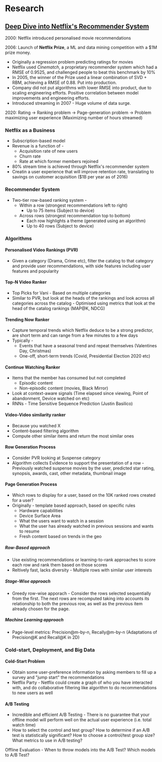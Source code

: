 # Research

## [Deep Dive into Netflix's Recommender System](https://towardsdatascience.com/deep-dive-into-netflixs-recommender-system-341806ae3b48)

2000: Netflix introduced personalised movie recommendations

2006: Launch of **Netflix Prize**, a ML and data mining competition with a $1M prize money.

- Originally a regression problem predicting ratings for movies
- Netflix used *Cinematch*, a proprietary recommender system which had a RMSE of 0.9525, and challenged people to beat this benchmark by 10%
- In 2005, the winner of the Prize used a linear combination of SVD + RBM, achieving a RMSE of 0.88. Put into production.
- Company did not put algorithms with lower RMSE into product, due to scaling engineering efforts. Positive correlation between model improvements and engineering efforts.
- Introduced streaming in 2007 - Huge volume of data surge.

2020: Rating -> Ranking problem -> Page-generation problem -> Problem maximizing user experience (Maximizing number of hours streamed)

### Netflix as a Business
- Subscription-based model
- Revenue is a function of -
    - Acquisition rate of new users
    - Churn rate
    - Rate at which former members rejoined
- 80% stream time is achieved through Netflix's recommender system
- Creatin a user experience that will improve retention rate, translating to savings on customer acquisition ($1B per year as of 2016)

### Recommender System
- Two-tier row-based ranking system -
    - Within a row (strongest recommendations left to right)
        - Up to 75 items (Subject to device)
    - Across rows (strongest recommendation top to bottom)
        - Each row highlights a theme (generated using an algorithm)
        - Up to 40 rows (Subject to device)

### Algorithms

#### Personalised Video Rankings (PVR)

- Given a category (Drama, Crime etc), filter the catalog to that category and provide user recommendations, with side features including user features and popularity

#### Top-N Video Ranker

- Top Picks for Vani - Based on multiple categories
- Similar to PVR, but look at the heads of the rankings and look across all categories across the catalog - Optimised using metrics that look at the head of the catalog rankings (MAP@K, NDCG)

#### Trending Now Ranker

- Capture temporal trends which Netflix deduce to be a strong predictor, are short term and can range from a few minutes to a few days
- Typically -
    - Events that have a seasonal trend and repeat themselves (Valentines Day, Christmas)
    - One-off, short-term trends (Covid, Presidential Election 2020 etc)

#### Continue Watching Ranker

- Items that the member has consumed but not completed
    - Episodic content
    - Non-episodic content (movies, Black Mirror)
- Look at context-aware signals (Time elapsed since viewing, Point of abandonment, Device watched on etc)
- RNNs - Time Sensitive Sequence Prediction (Justin Basilico)

#### Video-Video similarity ranker

- Because you watched X
- Content-based filtering algorithm
- Compute other similar items and return the most similar ones

#### Row Generation Process
- Consider PVR looking at Suspense category
- Algorithm collects Evidence to support the presentation of a row - Previously watched suspense movies by the user, predicted star rating, synopsis, awards, cast, other metadata, thumbnail image

#### Page Generation Process
- Which rows to display for a user, based on the 10K ranked rows created for a user?
- Originally - template based approach, based on specific rules
    - Hardware capabilities
    - Device Surface Area
    - What the users want to watch in a session
    - What the user has already watched in previous sessions and wants to resume
    - Fresh content based on trends in the geo

##### Row-Based approach
- Use existing recommendations or learning-to-rank approaches to score each row and rank them based on those scores
- Reltively fast, lacks diversity - Multiple rows with similar user interests

##### Stage-Wise approach
- Greedy row-wise apporach - Consider the rows selected sequentially from the first. The next rows are recomputed taking into accounts its relationship to both the previous row, as well as the previous item already chosen for the page.

##### Machine Learning approach
- Page-level metrics: Precision@m-by-n, Recally@m-by-n (Adaptations of Precision@K and Recall@K in 2D)

### Cold-start, Deployment, and Big Data

#### Cold-Start Problem
- Obtain some user-preference information by asking members to fill up a survey and "jump start" the recommendations
- Netflix Party - Netflix could create a graph of who you have interacted with, and do collaborative filtering like algorithm to do recommendations to new users as well

#### A/B Testing
- Incredible and efficient A/B Testing - There is no guarantee that your offline model will perform well on the actual user experience (i.e. total watch time)
- How to select the control and test group? How to determine if an A/B test is statistically significant? How to choose a control/test group size? What metrics to use in A/B testing?

Offline Evaluation - When to throw models into the A/B Test? Which models to A/B Test?
